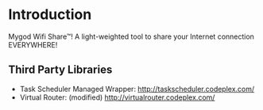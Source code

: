 Introduction
============
Mygod Wifi Share™! A light-weighted tool to share your Internet connection EVERYWHERE!

Third Party Libraries
---------------------
* Task Scheduler Managed Wrapper:   http://taskscheduler.codeplex.com/
* Virtual Router: (modified)        http://virtualrouter.codeplex.com/